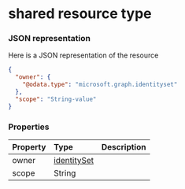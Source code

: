 # shared resource type



### JSON representation

Here is a JSON representation of the resource

<!-- {
  "blockType": "resource",
  "optionalProperties": [

  ],
  "@odata.type": "microsoft.graph.shared"
}-->

```json
{
  "owner": {
    "@odata.type": "microsoft.graph.identityset"
  },
  "scope": "String-value"
}

```
### Properties
| Property	   | Type	|Description|
|:---------------|:--------|:----------|
|owner|[identitySet](identityset.md)||
|scope|String||

<!-- uuid: 495488d7-2151-4b8b-a313-6ca703c492f6
2015-10-19 10:21:32 UTC -->
<!-- {
  "type": "#page.annotation",
  "description": "shared resource",
  "keywords": "",
  "section": "documentation",
  "tocPath": ""
}-->